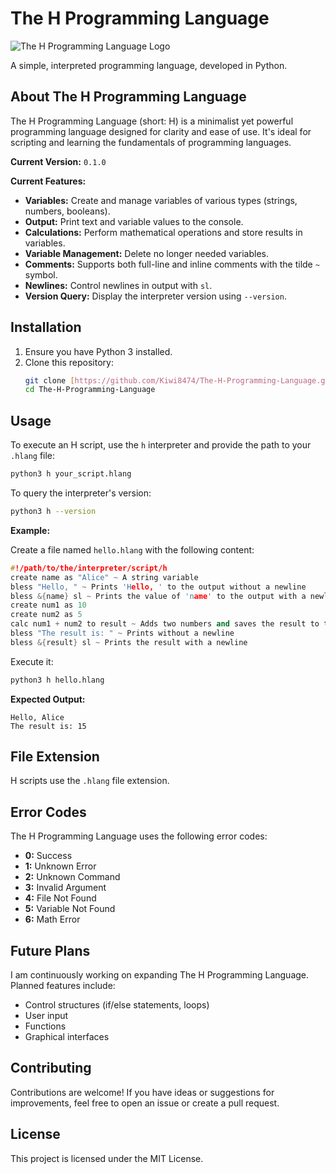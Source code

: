# The H Programming Language

![The H Programming Language Logo](https://placehold.co/150x150/ADD8E6/000000?text=H)

A simple, interpreted programming language, developed in Python.

## About The H Programming Language

The H Programming Language (short: H) is a minimalist yet powerful programming language designed for clarity and ease of use. It's ideal for scripting and learning the fundamentals of programming languages.

**Current Version:** `0.1.0`

**Current Features:**
* **Variables:** Create and manage variables of various types (strings, numbers, booleans).
* **Output:** Print text and variable values to the console.
* **Calculations:** Perform mathematical operations and store results in variables.
* **Variable Management:** Delete no longer needed variables.
* **Comments:** Supports both full-line and inline comments with the tilde `~` symbol.
* **Newlines:** Control newlines in output with `sl`.
* **Version Query:** Display the interpreter version using `--version`.

## Installation

1. Ensure you have Python 3 installed.
2. Clone this repository:
    ```bash
    git clone [https://github.com/Kiwi8474/The-H-Programming-Language.git](https://github.com/Kiwi8474/The-H-Programming-Language.git)
    cd The-H-Programming-Language
    ```

## Usage

To execute an H script, use the `h` interpreter and provide the path to your `.hlang` file:

```bash
python3 h your_script.hlang
```

To query the interpreter's version:
```bash
python3 h --version
```

**Example:**

Create a file named `hello.hlang` with the following content:
```H
#!/path/to/the/interpreter/script/h
create name as "Alice" ~ A string variable
bless "Hello, " ~ Prints 'Hello, ' to the output without a newline
bless &{name} sl ~ Prints the value of 'name' to the output with a newline
create num1 as 10
create num2 as 5
calc num1 + num2 to result ~ Adds two numbers and saves the result to the given variable. If the variable doesn't exist, then it creates a new one
bless "The result is: " ~ Prints without a newline
bless &{result} sl ~ Prints the result with a newline
```

Execute it:
```bash
python3 h hello.hlang
```

**Expected Output:**
```
Hello, Alice
The result is: 15
```

## File Extension

H scripts use the `.hlang` file extension.

## Error Codes

The H Programming Language uses the following error codes:
* **0:** Success
* **1:** Unknown Error
* **2:** Unknown Command
* **3:** Invalid Argument
* **4:** File Not Found
* **5:** Variable Not Found
* **6:** Math Error

## Future Plans

I am continuously working on expanding The H Programming Language. Planned features include:
* Control structures (if/else statements, loops)
* User input
* Functions
* Graphical interfaces

## Contributing

Contributions are welcome! If you have ideas or suggestions for improvements, feel free to open an issue or create a pull request.

## License

This project is licensed under the MIT License.